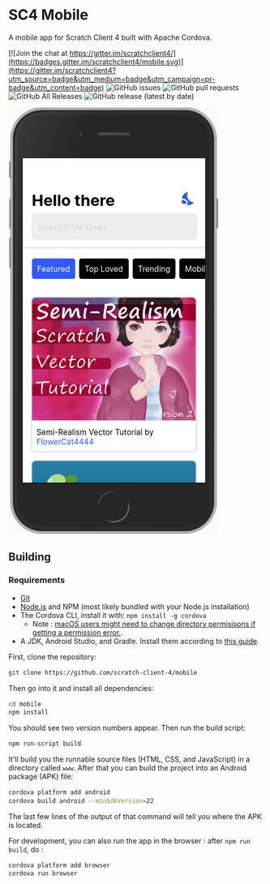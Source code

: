 # SC4 Mobile

A mobile app for Scratch Client 4 built with Apache Cordova.

[![Join the chat at https://gitter.im/scratchclient4/](https://badges.gitter.im/scratchclient4/mobile.svg)](https://gitter.im/scratchclient4?utm_source=badge&utm_medium=badge&utm_campaign=pr-badge&utm_content=badge)
![GitHub issues](https://img.shields.io/github/issues-raw/scratch-client-4/mobile)
![GitHub pull requests](https://img.shields.io/github/issues-pr/scratch-client-4/mobile)
![GitHub All Releases](https://img.shields.io/github/downloads/Scratch-Client-4/mobile/total)
![GitHub release (latest by date)](https://img.shields.io/github/v/release/Scratch-Client-4/mobile)

![A screenshot of SC4 on an Android Phone](/asset/screenshot.png)

## Building
### Requirements
- [Git](https://git-scm.org)
- [Node.js](https://nodejs.org) and NPM (most likely  bundled with your Node.js installation)
- The Cordova CLI, install it with: `npm install -g cordova`
  - Note : [macOS users might need to change directory permisisons if getting a permission error.](https://stackoverflow.com/a/47252840/10074924).
- A JDK, Android Studio, and Gradle. Install them according to [this guide](https://cordova.apache.org/docs/en/latest/guide/platforms/android/index.html).

First, clone the repository:
```bash
git clone https://github.com/scratch-client-4/mobile
```
Then go into it and install all dependencies:
```bash
cd mobile
npm install
```

You should see two version numbers appear.  Then run the build script:
```bash
npm run-script build
```
It'll build you the runnable source files (HTML, CSS, and JavaScript) in a directory called `www`.  After that you can build the project into an Android package (APK) file:
```bash
cordova platform add android
cordova build android --minSdkVersion=22
```
The last few lines of the output of that command will tell you where the APK is located.

For development, you can also run the app in the browser : after `npm run build`, do :
```
cordova platform add browser
cordova run browser
```
